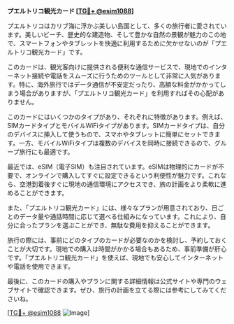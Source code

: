 **プエルトリコ観光カード [[TG💪+ @esim1088](https://t.me/s/esim1088)]**

プエルトリコはカリブ海に浮かぶ美しい島国として、多くの旅行者に愛されています。美しいビーチ、歴史的な建造物、そして豊かな自然の景観が魅力のこの地で、スマートフォンやタブレットを快適に利用するために欠かせないのが「プエルトリコ観光カード」です。

このカードは、観光客向けに提供される便利な通信サービスで、現地でのインターネット接続や電話をスムーズに行うためのツールとして非常に人気があります。特に、海外旅行ではデータ通信が不安定だったり、高額な料金がかかってしまう場合がありますが、「プエルトリコ観光カード」を利用すればその心配がありません。

このカードにはいくつかのタイプがあり、それぞれに特徴があります。例えば、SIMカードタイプとモバイルWiFiタイプがあります。SIMカードタイプは、自分のデバイスに挿入して使うもので、スマホやタブレットに簡単にセットできます。一方、モバイルWiFiタイプは複数のデバイスを同時に接続できるので、グループ旅行にも最適です。

最近では、eSIM（電子SIM）も注目されています。eSIMは物理的にカードが不要で、オンラインで購入してすぐに設定できるという利便性が魅力です。これなら、空港到着後すぐに現地の通信環境にアクセスでき、旅の計画をより柔軟に進めることができます。

また、「プエルトリコ観光カード」には、様々なプランが用意されており、日ごとのデータ量や通話時間に応じて選べる仕組みになっています。これにより、自分に合ったプランを選ぶことができ、無駄な費用を抑えることができます。

旅行の際には、事前にどのタイプのカードが必要なのかを検討し、予約しておくことが大切です。現地での購入は時間がかかる場合もあるため、事前準備が肝心です。「プエルトリコ観光カード」を使えば、現地でも安心してインターネットや電話を使用できます。

最後に、このカードの購入やプランに関する詳細情報は公式サイトや専門のウェブサイトで確認できます。ぜひ、旅行の計画を立てる際には参考にしてみてくださいね。

[[TG💪+ @esim1088](https://t.me/s/esim1088) ![Image](https://i.postimg.cc/Y0z9fWf4/image.png)]